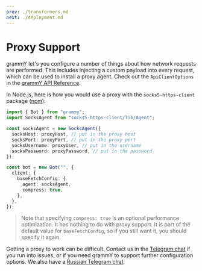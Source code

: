 ```yaml
---
prev: ./transformers.md
next: ./deployment.md
---
```


# Proxy Support

grammY let's you configure a number of things about how network requests are performed.
This includes injecting a custom payload into every request, which can be used to install a proxy agent.
Check out the `ApiClientOptions` in the [grammY API Reference](https://doc.deno.land/https://deno.land/x/grammy/mod.ts#ApiClientOptions).

In Node.js, here is how you would use a proxy with the `socks5-https-client` package ([npm](https://www.npmjs.com/package/socks5-https-client)):

```ts
import { Bot } from "grammy";
import SocksAgent from "socks5-https-client/lib/Agent";

const socksAgent = new SocksAgent({
  socksHost: proxyHost, // put in the proxy host
  socksPort: proxyPort, // put in the proxy port
  socksUsername: proxyUser, // put in the username
  socksPassword: proxyPassword, // put in the password
});

const bot = new Bot("", {
  client: {
    baseFetchConfig: {
      agent: socksAgent,
      compress: true,
    },
  },
});
```

> Note that specifying `compress: true` is an optional performance optimization.
> It has nothing to do with proxy support.
> It is part of the default value for `baseFetchConfig`, so if you still want it, you should specify it again.

Getting a proxy to work can be difficult.
Contact us in the [Telegram chat](https://t.me/grammyjs) if you run into issues, or if you need grammY to support further configuration options.
We also have a [Russian Telegram chat](https://t.me/grammyjs_ru).
